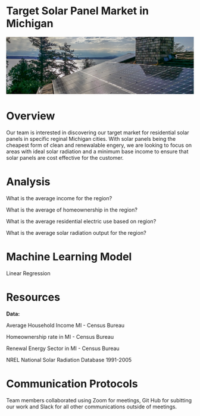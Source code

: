 # Target Solar Panel Market in Michigan 

![solar](Visuals/solar.png)

# Overview

Our team is interested in discovering our target market for residential solar panels in specific reginal Michigan cities. With solar panels being the cheapest form of clean and renewalable engery, we are looking to focus on areas with ideal solar radiation and a minimum base income to ensure that solar panels are cost effective for the customer.


# Analysis

What is the average income for the region?

What is the average of homeownership in the region?

What is the average residential electric use based on region?

What is the average solar radiation output for the region?

# Machine Learning Model

Linear Regression



# Resources

**Data:** 

Average Household Income MI - Census Bureau

Homeownership rate in MI - Census Bureau

Renewal Energy Sector in MI - Census Bureau

NREL National Solar Radiation Database 1991-2005


# Communication Protocols

Team members collaborated using Zoom for meetings, Git Hub for subitting our work and Slack for all other communications outside of meetings.
